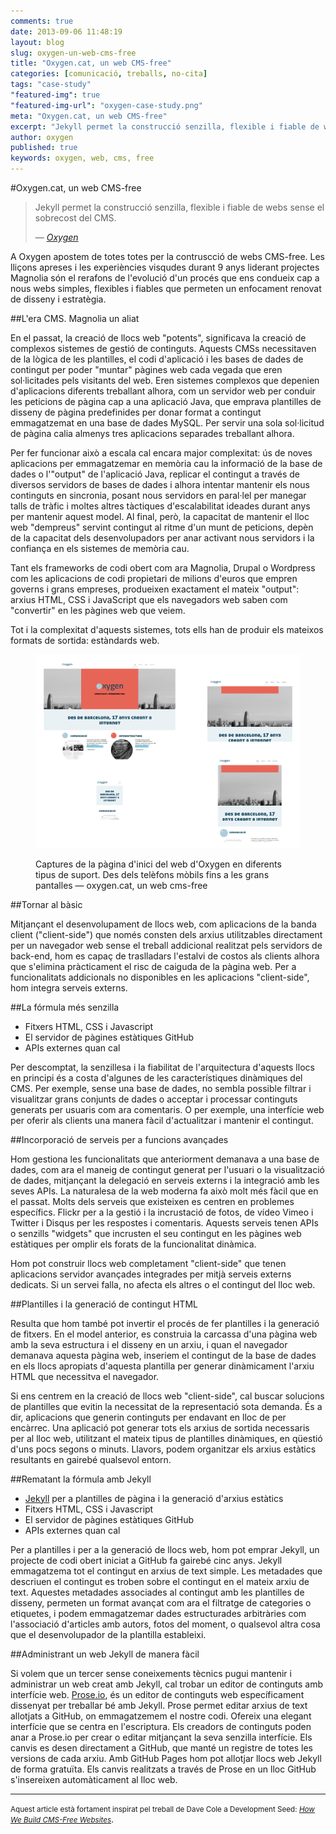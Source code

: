```yaml
---
comments: true
date: 2013-09-06 11:48:19
layout: blog
slug: oxygen-un-web-cms-free
title: "Oxygen.cat, un web CMS-free"
categories: [comunicació, treballs, no-cita]
tags: "case-study"
"featured-img": true
"featured-img-url": "oxygen-case-study.png"
meta: "Oxygen.cat, un web CMS-free"
excerpt: "Jekyll permet la construcció senzilla, flexible i fiable de webs sense el sobrecost del CMS."
author: oxygen
published: true
keywords: oxygen, web, cms, free
---
```


#Oxygen.cat, un web CMS-free

<blockquote>
	<p>Jekyll permet la construcció senzilla, flexible i fiable de webs sense el sobrecost del CMS.</p>
	<footer>
		&mdash; <cite><a href="{{ page.url }}" title="{{ page.title }}">Oxygen</a></cite>
	</footer>
</blockquote>

A Oxygen apostem de totes totes per la contruscció de webs CMS-free. Les lliçons apreses i les experiències visqudes durant 9 anys liderant projectes Magnolia són el rerafons de l'evolució d'un procés que ens condueix cap a nous webs simples, flexibles i fiables que permeten un enfocament renovat de disseny i estratègia.

##L'era CMS. Magnolia un aliat

En el passat, la creació de llocs web "potents", significava la creació de complexos sistemes de gestió de continguts. Aquests CMSs necessitaven de la lògica de les plantilles, el codi d'aplicació i les bases de dades de contingut per poder "muntar" pàgines web cada vegada que eren sol·licitades pels visitants del web. Eren sistemes complexos que depenien d'aplicacions diferents treballant alhora, com un servidor web per conduir les peticions de pàgina cap a una aplicació Java, que emprava plantilles de disseny de pàgina predefinides per donar format a contingut emmagatzemat en una base de dades MySQL. Per servir una sola sol·licitud de pàgina calia almenys tres aplicacions separades treballant alhora.

Per fer funcionar això a escala cal encara major complexitat: ús de noves aplicacions per emmagatzemar en memòria cau la informació de la base de dades o l'"output" de l'aplicació Java, replicar el contingut a través de diversos servidors de bases de dades i alhora intentar mantenir els nous continguts en sincronia, posant nous servidors en paral·lel per manegar talls de tràfic i moltes altres tàctiques d'escalabilitat ideades durant anys per mantenir aquest model. Al final, però, la capacitat de mantenir el lloc web "dempreus" servint contingut al ritme d'un munt de peticions, depèn de la capacitat dels desenvolupadors per anar activant nous servidors i la confiança en els sistemes de memòria cau.

Tant els frameworks de codi obert com ara Magnolia, Drupal o Wordpress com les aplicacions de codi propietari de milions d'euros que empren governs i grans empreses, produeixen exactament el mateix "output": arxius HTML, CSS i JavaScript que els navegadors web saben com "convertir" en les pàgines web que veiem.

Tot i la complexitat d'aquests sistemes, tots ells han de produir els mateixos formats de sortida: estàndards web.

<figure class="hidden-xs hidden-sm"><img src="/assets/img/oxygen-multi-pantalla.png" /><figcaption><p>Captures de la pàgina d'inici del web d'Oxygen en diferents tipus de suport. Des dels telèfons mòbils fins a les grans pantalles — oxygen.cat, un web cms-free</p></figcaption></figure>

##Tornar al bàsic

Mitjançant el desenvolupament de llocs web, com aplicacions de la banda client ("client-side") que només consten dels arxius utilitzables directament per un navegador web sense el treball addicional realitzat pels servidors de back-end, hom es capaç de traslladars l'estalvi de costos als clients alhora que s'elimina pràcticament el risc de caiguda de la pàgina web. Per a funcionalitats addicionals no disponibles en les aplicacions "client-side", hom integra serveis externs.

##La fórmula més senzilla

- Fitxers HTML, CSS i Javascript
- El servidor de pàgines estàtiques GitHub
- APIs externes quan cal

Per descomptat, la senzillesa i la fiabilitat de l'arquitectura d'aquests llocs en principi és a costa d'algunes de les característiques dinàmiques del CMS. Per exemple, sense una base de dades, no sembla possible filtrar i visualitzar grans conjunts de dades o acceptar i processar continguts generats per usuaris com ara comentaris. O per exemple, una interfície web per oferir als clients una manera fàcil d'actualitzar i mantenir el contingut.

##Incorporació de serveis per a funcions avançades

Hom gestiona les funcionalitats que anteriorment demanava a una base de dades, com ara el maneig de contingut generat per l'usuari o la visualització de dades, mitjançant la delegació en serveis externs i la integració amb les seves APIs. La naturalesa de la web moderna fa això molt més fàcil que en el passat. Molts dels serveis que existeixen es centren en problemes específics. Flickr per a la gestió i la incrustació de fotos, de vídeo Vimeo i Twitter i Disqus per les respostes i comentaris. Aquests serveis tenen APIs o senzills "widgets" que incrusten el seu contingut en les pàgines web estàtiques per omplir els forats de la funcionalitat dinàmica.

Hom pot construir llocs web completament "client-side" que tenen aplicacions servidor avançades integrades per mitjà serveis externs dedicats. Si un servei falla, no afecta els altres o el contingut del lloc web.

##Plantilles i la generació de contingut HTML

Resulta que hom també pot invertir el procés de fer plantilles i la generació de fitxers. En el model anterior, es construia la carcassa d'una pàgina web amb la seva estructura i el disseny en un arxiu, i quan el navegador demanava aquesta pàgina web, inseriem el contingut de la base de dades en els llocs apropiats d'aquesta plantilla per generar dinàmicament l'arxiu HTML que necessitva el navegador.

Si ens centrem en la creació de llocs web "client-side", cal buscar solucions de plantilles que evitin la necessitat de la representació sota demanda. És a dir, aplicacions que generin continguts per endavant en lloc de per encàrrec. Una aplicació pot generar tots els arxius de sortida necessaris per al lloc web, utilitzant el mateix tipus de plantilles dinàmiques, en qüestió d'uns pocs segons o minuts. Llavors, podem organitzar els arxius estàtics resultants en gairebé qualsevol entorn.

##Rematant la fórmula amb Jekyll

- [Jekyll](http://jekyllrb.com/ "Jekyll &bull; Simple, blog-aware, static sites") per a plantilles de pàgina i la generació d'arxius estàtics
- Fitxers HTML, CSS i Javascript
- El servidor de pàgines estàtiques GitHub
- APIs externes quan cal

Per a plantilles i per a la generació de llocs web, hom pot emprar Jekyll, un projecte de codi obert iniciat a GitHub fa gairebé cinc anys. Jekyll emmagatzema tot el contingut en arxius de text simple. Les metadades que descriuen el contingut es troben sobre el contingut en el mateix arxiu de text. Aquestes metadades associades al contingut amb les plantilles de disseny, permeten un format avançat com ara el filtratge de categories o etiquetes, i podem emmagatzemar dades estructurades arbitràries com l'associació d'articles amb autors, fotos del moment, o qualsevol altra cosa que el desenvolupador de la plantilla estableixi.

##Administrant un web Jekyll de manera fàcil

Si volem que un tercer sense coneixements tècnics pugui mantenir i administrar un web creat amb Jekyll, cal trobar un editor de continguts amb interfície web. [Prose.io](http://prose.io/ "Prose &middot; A Content Editor for GitHub"), és un editor de continguts web específicament dissenyat per treballar bé amb Jekyll. Prose permet editar arxius de text allotjats a GitHub, on emmagatzemem el nostre codi. Ofereix una elegant interfície que se centra en l'escriptura. Els creadors de continguts poden anar a Prose.io per crear o editar mitjançant la seva senzilla interfície. Els canvis es desen directament a GitHub, que manté un registre de totes les versions de cada arxiu. Amb GitHub Pages hom pot allotjar llocs web Jekyll de forma gratuïta. Els canvis realitzats a través de Prose en un lloc GitHub s'insereixen automàticament al lloc web.

---

<p><small>Aquest article està fortament inspirat pel treball de Dave Cole a Development Seed: <cite><a href="http://developmentseed.org/blog/2012/07/27/build-cms-free-websites/" title="How We Build CMS-Free Websites | Development Seed" rel="external">How We Build CMS-Free Websites</a></cite></small>.</p>